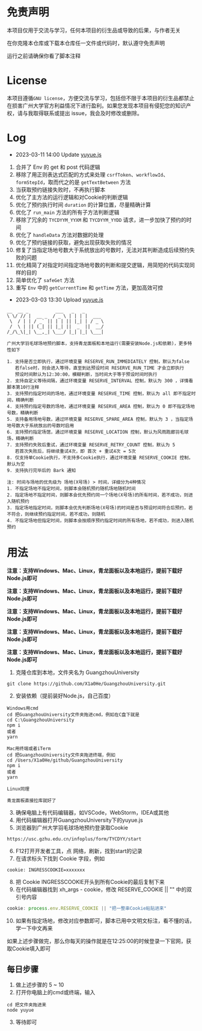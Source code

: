 # 免责声明

本项目仅用于交流与学习，任何本项目的衍生品或导致的后果，与作者无关

在你克隆本仓库或下载本仓库任一文件或代码时，默认遵守免责声明

运行之前请确保你看了脚本注释

# License

本项目遵循`GNU license`，方便交流与学习，包括但不限于本项目的衍生品都禁止在损害广州大学官方利益情况下进行盈利。如果您发现本项目有侵犯您的知识产权，请与我取得联系或提出 issue，我会及时修改或删除。

# Log

- 2023-03-11 14:00 Update [yuyue.js](https://github.com/X1a0He/GuangzhouUniversity/blob/main/yuyue.js)

1. 合并了 Env 的 get 和 post 代码逻辑
2. 移除了用正则表达式匹配的方式来处理 `csrfToken`、`workflowId`、`formStepId`，取而代之的是 `getTextBetween` 方法
3. 当获取预约链接失败时，不再执行脚本
4. 优化了主方法的运行逻辑和对Cookie的判断逻辑
5. 优化了预约执行时间 `duration` 的计算位置，尽量精确计算
6. 优化了 `run_main` 方法的所有子方法判断逻辑
7. 移除了冗余的 `TYCDYYM_YYXM` 和 `TYCDYYM_YYDD` 请求，进一步加快了预约的时间
8. 优化了 `handleData` 方法对数据的处理
9. 优化了预约链接的获取，避免出现获取失败的情况
10. 修复了当指定场地号数大于系统放出的号数时，无法对其判断造成后续预约失败的问题
11. 优化精简了对指定时间指定场地号数的判断和提交逻辑，用简短的代码实现同样的目的
12. 简单优化了 `safeGet` 方法
13. 重写 `Env` 中的 `getCurrentTime` 和 `getTime` 方法，更加高效可控

- 2023-03-03 13:30 Upload [yuyue.js](https://github.com/X1a0He/GuangzhouUniversity/blob/main/yuyue.js)

```
__  __ _          ___   _   _
\ \/ // |  __ _  / _ \ | | | |  ___
 \  / | | / _` || | | || |_| | / _ \
 /  \ | || (_| || |_| ||  _  ||  __/
/_/\_\|_| \__,_| \___/ |_| |_| \___|

广州大学羽毛球场地预约脚本，支持青龙面板和本地运行(需要安装Node.js和依赖)，更多特性如下

1. 支持是否立即执行，通过环境变量 RESERVE_RUN_IMMEDIATELY 控制，默认为false
   若false时，则会进入等待，直至到达预设时间 RESERVE_RUN_TIME 才会立即执行
   预设时间默认为12:30:00，模糊判断，当时间大于等于预设时间时执行
2. 支持自定义等待间隔，通过环境变量 RESERVE_INTERVAL 控制，默认为 300 ，详情看脚本第10行注释
3. 支持预约指定时间的场地，通过环境变量 RESERVE_TIME 控制，默认为 all 即不指定时间，精确判断
4. 支持预约指定号数的场地，通过环境变量 RESERVE_AREA 控制，默认为 0 即不指定场地号数，精确判断
5. 支持备用场地号数，通过环境变量 RESERVE_SPARE_AREA 控制，默认为 3 ，当指定场地号数大于系统放出的号数时启用
6. 支持预约指定场馆，通过环境变量 RESERVE_LOCATION 控制，默认为风雨跑廊羽毛球场，精确判断
7. 支持预约失败后重试，通过环境变量 RESERVE_RETRY_COUNT 控制，默认为 5 
   若首次失败后，将继续重试4次，即 首次 + 重试4次 = 5次
8. 仅支持单Cookie执行，不支持多Cookie执行，通过环境变量 RESERVE_COOKIE 控制，默认为空
9. 支持执行完毕后的 Bark 通知

注: 时间与场地的优先级为 场地(X号场) > 时间，详细分为4种情况
1. 不指定场地不指定时间，则脚本会随机预约随机场地随机时间
2. 指定场地不指定时间，则脚本会优先预约同一个场地(X号场)的所有时间，若不成功，则进入随机预约
3. 指定场地指定时间，则脚本会优先判断场地(X号场)的时间是否与预设时间符合后预约，若不符合，则继续预约指定时间，若不成功，则随机
4. 不指定场地但指定时间，则脚本会按顺序预约指定时间的所有场地，若不成功，则进入随机预约
```

# 用法

**注意：支持Windows、Mac、Linux，青龙面板以及本地运行，提前下载好Node.js即可**

**注意：支持Windows、Mac、Linux，青龙面板以及本地运行，提前下载好Node.js即可**

**注意：支持Windows、Mac、Linux，青龙面板以及本地运行，提前下载好Node.js即可**

**注意：支持Windows、Mac、Linux，青龙面板以及本地运行，提前下载好Node.js即可**

**注意：支持Windows、Mac、Linux，青龙面板以及本地运行，提前下载好Node.js即可**

1. 克隆仓库到本地，文件夹名为 GuangzhouUniversity

```
git clone https://github.com/X1a0He/GuangzhouUniversity.git
```

2. 安装依赖（提前装好Node.js，自己百度）

```
Windows用cmd
cd 把GuangzhouUniversity文件夹拖进cmd，例如在C盘下就是
cd C:\GuangzhouUniversity
npm i
或者
yarn

Mac用终端或者iTerm
cd 把GuangzhouUniversity文件夹拖进终端，例如
cd /Users/X1a0He/github/GuangzhouUniversity
npm i
或者
yarn

Linux同理

青龙面板直接拉库就好了

```

3. 确保电脑上有代码编辑器，如VSCode，WebStorm，IDEA或其他
4. 用代码编辑器打开GuangzhouUniversity下的yuyue.js
5. 浏览器到广州大学羽毛球场地预约登录取Cookie

```
https://usc.gzhu.edu.cn/infoplus/form/TYCDYY/start
```

6. F12打开开发者工具，点 网络，刷新，找到start的记录
7. 在请求标头下找到 Cookie 字段，例如

```
cookie: INGRESSCOOKIE=xxxxxxx
```

8. 把 Cookie INGRESSCOOKIE开头到所有Cookie的最后复制下来
9. 在代码编辑器找到 xh_args - cookie，修改 RESERVE_COOKIE || "" 中的双引号内容

```js
cookie: process.env.RESERVE_COOKIE || "把一整串Cookie粘贴进来"
```

10. 如果有指定场地，修改对应参数即可，脚本已用中文明文标注，看不懂的话，学一下中文再来

如果上述步骤做完，那么你每天的操作就是在12:25:00的时候登录一下官网，获取Cookie填入即可

## 每日步骤

1. 做上述步骤的 5 ~ 10
2. 打开你电脑上的cmd或终端，输入

```
cd 把文件夹拖进来
node yuyue
```

3. 等待即可
